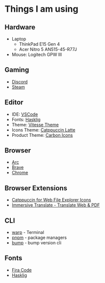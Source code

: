 # Things I am using

## Hardware

- Laptop
  - ThinkPad E15 Gen 4
  - Acer Nitro 5 AN515-45-R77J
- Mouse: Logitech GPW III

## Gaming

- [Discord](https://discordapp.com/users/yasakakanoko)
- [Steam](https://steamcommunity.com/profiles/76561198417411738)

## Editor

- IDE: [VSCode](https://code.visualstudio.com/)
- Fonts: [Hasklig](https://github.com/i-tu/Hasklig)
- Theme: [Vitesse Theme](https://github.com/antfu/vscode-theme-vitesse)
- Icons Theme: [Catppuccin Latte](https://marketplace.visualstudio.com/items?itemName=Catppuccin.catppuccin-vsc-icons)
- Product Theme: [Carbon Icons](https://github.com/antfu/vscode-icons-carbon)

## Browser

- [Arc](https://arc.net/)
- [Brave](https://brave.com/)
- [Chrome](https://googlechromelabs.github.io/chrome-for-testing/)

## Browser Extensions

- [Catppuccin for Web File Explorer Icons](https://chromewebstore.google.com/detail/catppuccin-for-web-file-e/lnjaiaapbakfhlbjenjkhffcdpoompki)
- [Immersive Translate - Translate Web & PDF](https://chromewebstore.google.com/detail/immersive-translate-trans/bpoadfkcbjbfhfodiogcnhhhpibjhbnh)

## CLI

- [warp](https://www.warp.dev/) - Terminal
- [pnpm](https://pnpm.io/) - package managers
- [bump](https://github.com/Innei/bump-version) - bump version cli

## Fonts

- [Fira Code](https://github.com/tonsky/FiraCode)
- [Hasklig](https://github.com/i-tu/Hasklig)

